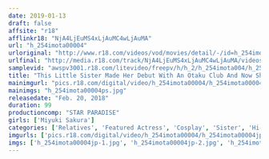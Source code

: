 ```yaml
---
date: 2019-01-13
draft: false
affsite: "r18"
afflinkr18: "NjA4LjEuMS4xLjAuMC4wLjAuMA"
url: "h_254imota00004"
urloriginal: "http://www.r18.com/videos/vod/movies/detail/-/id=h_254imota00004"
urlfinal: "http://media.r18.com/track/NjA4LjEuMS4xLjAuMC4wLjAuMA/videos/vod/movies/detail/-/id=h_254imota00004"
samplevid: "awspv3001.r18.com/litevideo/freepv/h/h_2/h_254imota004/h_254imota004_dmb_w.mp4"
title: "This Little Sister Made Her Debut With An Otaku Club And Now She's Giving Her Loser Big Brother A Sex Education Lesson Miyuki Sakura"
mainimgurl: "pics.r18.com/digital/video/h_254imota00004/h_254imota00004ps.jpg"
mainimgs: "h_254imota00004ps.jpg"
releasedate: "Feb. 20, 2018"
duration: 99
productioncomp: "STAR PARADISE"
girls: ['Miyuki Sakura']
categories: ['Relatives', 'Featured Actress', 'Cosplay', 'Sister', 'Hi-Def']
imgurls: ['pics.r18.com/digital/video/h_254imota00004/h_254imota00004jp-1.jpg', 'pics.r18.com/digital/video/h_254imota00004/h_254imota00004jp-2.jpg', 'pics.r18.com/digital/video/h_254imota00004/h_254imota00004jp-3.jpg', 'pics.r18.com/digital/video/h_254imota00004/h_254imota00004jp-4.jpg', 'pics.r18.com/digital/video/h_254imota00004/h_254imota00004jp-5.jpg', 'pics.r18.com/digital/video/h_254imota00004/h_254imota00004jp-6.jpg', 'pics.r18.com/digital/video/h_254imota00004/h_254imota00004jp-7.jpg', 'pics.r18.com/digital/video/h_254imota00004/h_254imota00004jp-8.jpg', 'pics.r18.com/digital/video/h_254imota00004/h_254imota00004jp-9.jpg', 'pics.r18.com/digital/video/h_254imota00004/h_254imota00004jp-10.jpg', 'pics.r18.com/digital/video/h_254imota00004/h_254imota00004jp-11.jpg', 'pics.r18.com/digital/video/h_254imota00004/h_254imota00004jp-12.jpg', 'pics.r18.com/digital/video/h_254imota00004/h_254imota00004jp-13.jpg', 'pics.r18.com/digital/video/h_254imota00004/h_254imota00004jp-14.jpg', 'pics.r18.com/digital/video/h_254imota00004/h_254imota00004jp-15.jpg', 'pics.r18.com/digital/video/h_254imota00004/h_254imota00004jp-16.jpg', 'pics.r18.com/digital/video/h_254imota00004/h_254imota00004jp-17.jpg', 'pics.r18.com/digital/video/h_254imota00004/h_254imota00004jp-18.jpg', 'pics.r18.com/digital/video/h_254imota00004/h_254imota00004jp-19.jpg', 'pics.r18.com/digital/video/h_254imota00004/h_254imota00004jp-20.jpg']
imgs: ['h_254imota00004jp-1.jpg', 'h_254imota00004jp-2.jpg', 'h_254imota00004jp-3.jpg', 'h_254imota00004jp-4.jpg', 'h_254imota00004jp-5.jpg', 'h_254imota00004jp-6.jpg', 'h_254imota00004jp-7.jpg', 'h_254imota00004jp-8.jpg', 'h_254imota00004jp-9.jpg', 'h_254imota00004jp-10.jpg', 'h_254imota00004jp-11.jpg', 'h_254imota00004jp-12.jpg', 'h_254imota00004jp-13.jpg', 'h_254imota00004jp-14.jpg', 'h_254imota00004jp-15.jpg', 'h_254imota00004jp-16.jpg', 'h_254imota00004jp-17.jpg', 'h_254imota00004jp-18.jpg', 'h_254imota00004jp-19.jpg', 'h_254imota00004jp-20.jpg']
---
```

